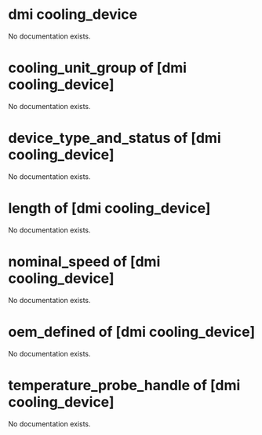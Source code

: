 # dmi cooling_device

No documentation exists.

# cooling_unit_group of [dmi cooling_device]

No documentation exists.

# device_type_and_status of [dmi cooling_device]

No documentation exists.

# length of [dmi cooling_device]

No documentation exists.

# nominal_speed of [dmi cooling_device]

No documentation exists.

# oem_defined of [dmi cooling_device]

No documentation exists.

# temperature_probe_handle of [dmi cooling_device]

No documentation exists.
